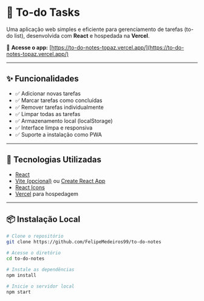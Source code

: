 # 📝 To-do Tasks

Uma aplicação web simples e eficiente para gerenciamento de tarefas (to-do list), desenvolvida com **React** e hospedada na **Vercel**.

🔗 **Acesse o app:** [https://to-do-notes-topaz.vercel.app/](https://to-do-notes-topaz.vercel.app/)

---

## ✨ Funcionalidades

- ✅ Adicionar novas tarefas
- ✅ Marcar tarefas como concluídas
- ✅ Remover tarefas individualmente
- ✅ Limpar todas as tarefas
- ✅ Armazenamento local (localStorage)
- ✅ Interface limpa e responsiva
- ✅ Suporte a instalação como PWA

---

## 🚀 Tecnologias Utilizadas

- [React](https://reactjs.org/)
- [Vite (opcional)](https://vitejs.dev/) ou [Create React App](https://create-react-app.dev/)
- [React Icons](https://react-icons.github.io/react-icons/)
- [Vercel](https://vercel.com/) para hospedagem

---

## 📦 Instalação Local

```bash
# Clone o repositório
git clone https://github.com/FelipeMedeiros99/to-do-notes

# Acesse o diretório
cd to-do-notes

# Instale as dependências
npm install

# Inicie o servidor local
npm start
